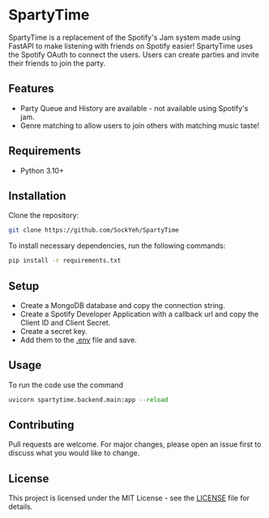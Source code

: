 # SpartyTime
SpartyTime is a replacement of the Spotify's Jam system made using FastAPI to make listening with friends on Spotify easier! SpartyTime uses the Spotify OAuth to connect the users. Users can create parties and invite their friends to join the party.

## Features
- Party Queue and History are available - not available using Spotify's jam.
- Genre matching to allow users to join others with matching music taste!

## Requirements
- Python 3.10+

## Installation
Clone the repository:
```sh
git clone https://github.com/SockYeh/SpartyTime
```

To install necessary dependencies, run the following commands:
```sh
pip install -r requirements.txt
```
## Setup
- Create a MongoDB database and copy the connection string.
- Create a Spotify Developer Application with a callback url and copy the Client ID and Client Secret.
- Create a secret key.
- Add them to the [.env](.env) file and save.

## Usage
To run the code use the command
```python
uvicorn spartytime.backend.main:app --reload
```

## Contributing

Pull requests are welcome. For major changes, please open an issue first to discuss what you would like to change.

## License

This project is licensed under the MIT License - see the [LICENSE](LICENSE) file for details.

